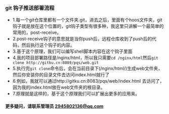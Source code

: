 ### git 钩子推送部署流程
- 1.每一个git仓库里都有一个文件夹.git，进去之后，里面有个hoos文件夹，git钩子就是放在这个位置的，git钩子类型有很多种，我这里只讲解一个最简单的常用的，post-receive。
- 2.post-receive钩子的意思就是当你push后，远程仓库收到了push后的代码，然后执行这个钩子的内容。
- 3.基于这个原理，我们可以编写shell脚本内容在这个钩子里面
- 4.我的项目部署路径是/nginx/html，所以我只需要`cd /nginx/html`然后`git clone http://gitku.cn:8089/pqs/web.git`
- 5.执行完`git clone`命令后，会在当前目录下(/nginx/html/)生成web文件夹，然后你安装你的目录文件去访问index.html就行了
- 6.例如，我就可以通过http://gitku.cn:8083/pqs/web/index.html 去访问了，因为我的index.html放在web文件夹的根目录。
- 7.原理就是这样的，基于这个原理我们可以扩展出更多的应用来。


#### 更多疑问，请联系管理员 2945802136@qq.com
